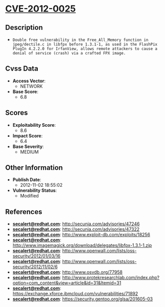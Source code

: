 
# [CVE-2012-0025](https://cve.mitre.org/cgi-bin/cvename.cgi?name=CVE-2012-0025)

## Description

- `Double free vulnerability in the Free_All_Memory function in jpeg/dectile.c in libfpx before 1.3.1-1, as used in the FlashPix PlugIn 4.2.2.0 for IrfanView, allows remote attackers to cause a denial of service (crash) via a crafted FPX image.`

## Cvss Data

- **Access Vector**:
  - NETWORK
- **Base Score**:
  - 6.8

## Scores

- **Exploitability Score**:
  - 8.6
- **Impact Score**:
  - 6.4
- **Base Severity**:
  - MEDIUM

## Other Information

- **Publish Date**:
  - 2012-11-02 18:55:02
- **Vulnerability Status**:
  - Modified

## References

- **secalert@redhat.com**: http://secunia.com/advisories/47246
- **secalert@redhat.com**: http://secunia.com/advisories/47322
- **secalert@redhat.com**: http://www.exploit-db.com/exploits/18256
- **secalert@redhat.com**: http://www.imagemagick.org/download/delegates/libfpx-1.3.1-1.zip
- **secalert@redhat.com**: http://www.openwall.com/lists/oss-security/2012/01/03/16
- **secalert@redhat.com**: http://www.openwall.com/lists/oss-security/2012/11/02/6
- **secalert@redhat.com**: http://www.osvdb.org/77958
- **secalert@redhat.com**: http://www.protekresearchlab.com/index.php?option=com_content&view=article&id=31&Itemid=31
- **secalert@redhat.com**: https://exchange.xforce.ibmcloud.com/vulnerabilities/71892
- **secalert@redhat.com**: https://security.gentoo.org/glsa/201605-03
